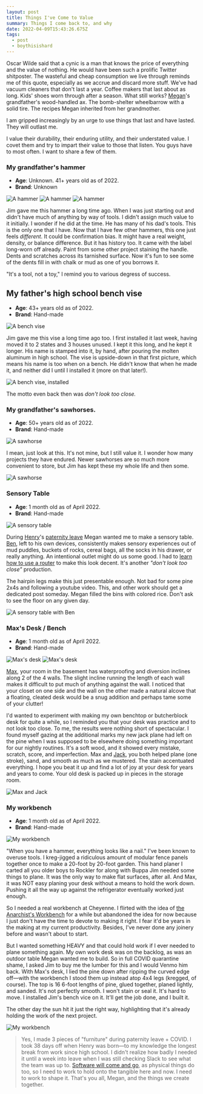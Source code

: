 ```yaml
---
layout: post
title: Things I've Come to Value
summary: Things I come back to, and why
date: 2022-04-09T15:43:26.675Z
tags:
  - post
  - boythisishard
---
```


Oscar Wilde said that a cynic is a man that knows the price of everything and the value of nothing. He would have been such a prolific Twitter shitposter. The wasteful and cheap consumption we live through reminds me of this quote, especially as we accrue and discard more stuff. We've had vacuum cleaners that don't last a year. Coffee makers that last about as long. Kids' shoes worn through after a season. What still works? [Megan](/walls/megan/ "‌")'s grandfather's wood-handled ax. The bomb-shelter wheelbarrow with a solid tire. The recipes Megan inherited from her grandmother.

I am gripped increasingly by an urge to use things that last and have lasted. They will outlast me.

I value their durability, their enduring utility, and their understated value. I covet them and try to impart their value to those that listen. You guys have to most often. I want to share a few of them.

### My grandfather's hammer

- **Age**: Unknown. 41+ years old as of 2022.
- **Brand**: Unknown

<picture>
<img
sizes="(max-width: 1200px) 100vw, 1200px"
srcset="
/img/rkO6qK39o3-400.jpeg 400w,
/img/rkO6qK39o3-800.jpeg 800w,
/img/rkO6qK39o3-1200.jpeg 1200w"
src="/img/rkO6qK39o3-400.jpeg"
loading="lazy"
alt="A hammer">
</picture>

<picture>
<img
sizes="(max-width: 1200px) 100vw, 1200px"
srcset="
/img/iX33WeKVCH-400.jpeg 400w,
/img/iX33WeKVCH-800.jpeg 800w,
/img/iX33WeKVCH-1200.jpeg 1200w"
src="/img/iX33WeKVCH-400.jpeg"
loading="lazy"
alt="A hammer">
</picture>

<picture>
<img
sizes="(max-width: 1200px) 100vw, 1200px"
srcset="
/img/9zI9WugzZx-400.jpeg 400w,
/img/9zI9WugzZx-800.jpeg 800w,
/img/9zI9WugzZx-1200.jpeg 1200w"
src="/img/9zI9WugzZx-400.jpeg"
loading="lazy"
alt="A hammer">
</picture>

Jim gave me this hammer a long time ago. When I was just starting out and didn't have much of anything by way of tools. I didn't assign much value to it initially. I wonder if he did at the time. He has many of his dad's tools. This is the only one that I have. Now that I have few other hammers, this one just feels _different_. It could be confirmation bias. It might have a real weight, density, or balance difference. But it has history too. It came with the label long-worn off already. Paint from some other project staining the handle. Dents and scratches across its tarnished surface. Now it's fun to see some of the dents fill in with chalk or mud as one of you borrows it.

"It's a tool, not a toy," I remind you to various degress of success.

## My father's high school bench vise

- **Age**: 43+ years old as of 2022.
- **Brand**: Hand-made

<picture>
<img
sizes="(max-width: 1200px) 100vw, 1200px"
srcset="
/img/6UDT-K8euS-400.jpeg 400w,
/img/6UDT-K8euS-800.jpeg 800w,
/img/6UDT-K8euS-1200.jpeg 1200w"
src="/img/6UDT-K8euS-400.jpeg"
loading="lazy"
alt="A bench vise">
</picture>

Jim gave me this vise a long time ago too. I first installed it last week, having moved it to 2 states and 3 houses unused. I kept it this long, and he kept it longer. His name is stamped into it, by hand, after pouring the molten aluminum in high school. The vise is upside-down in that first picture, which means his name is too when on a bench. He didn't know that when he made it, and neither did I until I installed it (more on that later!).

<picture>
<img
sizes="(max-width: 1200px) 100vw, 1200px"
srcset="
/img/b-2-nr4IER-400.jpeg 400w,
/img/b-2-nr4IER-800.jpeg 800w,
/img/b-2-nr4IER-1200.jpeg 1200w"
src="/img/b-2-nr4IER-400.jpeg"
loading="lazy"
alt="A bench vise, installed">
</picture>

The motto even back then was _don't look too close._

### My grandfather's sawhorses.

- **Age**: 50+ years old as of 2022.
- **Brand**: Hand-made

<picture>
<img
sizes="(max-width: 800px) 100vw, 800px"
srcset="
/img/nRVElnNf37-400.jpeg 400w,
/img/nRVElnNf37-800.jpeg 800w,
src="/img/nRVElnNf37-400.jpeg"
loading="lazy"
alt="A sawhorse">
</picture>

I mean, just look at this. It's not mine, but I still value it. I wonder how many projects they have endured. Newer sawhorses are so much more convenient to store, but Jim has kept these my whole life and then some.

<picture>
<img
sizes="(max-width: 1200px) 100vw, 400px"
srcset="
/img/MWgpFjO8Wh-400.jpeg 400w,
src="/img/MWgpFjO8Wh-400.jpeg"
loading="lazy"
alt="A sawhorse">
</picture>

### Sensory Table

- **Age**: 1 month old as of April 2022.
- **Brand**: Hand-made

<picture>
<img
sizes="(max-width: 1200px) 100vw, 1200px"
srcset="
/img/dLWpHnARgk-400.jpeg 400w,
/img/dLWpHnARgk-800.jpeg 800w,
/img/dLWpHnARgk-1200.jpeg 1200w"
src="/img/dLWpHnARgk-400.jpeg"
loading="lazy"
alt="A sensory table">
</picture>

During [Henry](/walls/henry/ "‌")'s [paternity leave](/four "‌") Megan wanted me to make a sensory table. [Ben](/walls/ben/ "‌"), left to his own devices, consistently makes sensory experiences out of mud puddles, buckets of rocks, cereal bags, all the socks in his drawer, or really anything. An intentional outlet might do us some good. I had to [learn how to use a router](https://twitter.com/bmuenzenmeyer/status/1498766972854624266 "‌") to make this look decent. It's another _"don't look too close"_ production.

The hairpin legs make this just presentable enough. Not bad for some pine 2x4s and following a youtube video. This, and other work should get a dedicated post someday. Megan filled the bins with colored rice. Don't ask to see the floor on any given day.

<picture>
<img
sizes="(max-width: 1200px) 100vw, 1200px"
srcset="
/img/0U7FdPoyIb-400.jpeg 400w,
/img/0U7FdPoyIb-800.jpeg 800w,
/img/0U7FdPoyIb-1200.jpeg 1200w"
src="/img/0U7FdPoyIb-400.jpeg"
loading="lazy"
alt="A sensory table with Ben">
</picture>

### Max's Desk / Bench

- **Age**: 1 month old as of April 2022.
- **Brand**: Hand-made

<picture>
<img
sizes="(max-width: 1200px) 100vw, 1200px"
srcset="
/img/LIMqkJ1UAp-400.jpeg 400w,
/img/LIMqkJ1UAp-800.jpeg 800w,
/img/LIMqkJ1UAp-1200.jpeg 1200w"
src="/img/LIMqkJ1UAp-400.jpeg"
loading="lazy"
alt="Max's desk">
</picture>

<picture>
<img
sizes="(max-width: 1200px) 100vw, 1200px"
srcset="
/img/N1vXlG_iUn-400.jpeg 400w,
/img/N1vXlG_iUn-800.jpeg 800w,
/img/N1vXlG_iUn-1200.jpeg 1200w"
src="/img/N1vXlG_iUn-400.jpeg"
loading="lazy"
alt="Max's desk">
</picture>

[Max](/walls/max/ "‌"), your room in the basement has waterproofing and diversion inclines along 2 of the 4 walls. The slight incline running the length of each wall makes it difficult to put much of anything against the wall. I noticed that your closet on one side and the wall on the other made a natural alcove that a floating, cleated desk would be a snug addition and perhaps tame some of your clutter!

I'd wanted to experiment with making my own benchtop or butcherblock desk for quite a while, so I reminded you that your desk was practice and to not look too close. To me, the results were nothing short of spectacular. I found myself gazing at the additional marks my new jack plane had left on the pine when I was supposed to be elsewhere doing something important for our nightly routines. It's a soft wood, and it showed every mistake, scratch, score, and imperfection. Max and [Jack](/walls/jack/ "‌"), you both helped plane (one stroke), sand, and smooth as much as we mustered. The stain accentuated everything. I hope you beat it up and find a lot of joy at your desk for years and years to come. Your old desk is packed up in pieces in the storage room.

<picture>
<img
sizes="(max-width: 1200px) 100vw, 1200px"
srcset="
/img/1mYv80bf57-400.jpeg 400w,
/img/1mYv80bf57-800.jpeg 800w,
/img/1mYv80bf57-1200.jpeg 1200w"
src="/img/1mYv80bf57-400.jpeg"
loading="lazy"
alt="Max and Jack">
</picture>

### My workbench

- **Age**: 1 month old as of April 2022.
- **Brand**: Hand-made

<picture>
<img
sizes="(max-width: 1200px) 100vw, 1200px"
srcset="
/img/Rjjt7OZqwN-400.jpeg 400w,
/img/Rjjt7OZqwN-800.jpeg 800w,
/img/Rjjt7OZqwN-1200.jpeg 1200w"
src="/img/Rjjt7OZqwN-400.jpeg"
loading="lazy"
alt="My workbench">
</picture>

"When you have a hammer, everything looks like a nail." I've been known to overuse tools. I kreg-jigged a ridiculous amount of modular fence panels together once to make a 20-foot by 20-foot garden. This hand planer I carted all you older boys to Rockler for along with Buppa Jim needed some things to plane. It was the only way to make flat surfaces, after all. And Max, it was NOT easy planing your desk without a means to hold the work down. Pushing it all the way up against the refrigerator eventually worked just enough.

So I needed a real workbench at Cheyenne. I flirted with the idea of [the Anarchist's Workbench](https://lostartpress.com/products/the-anarchists-workbench "‌") for a while but abandoned the idea for now because I just don't have the time to devote to making it right. I fear it'd be years in the making at my current productivity. Besides, I've never done any joinery before and wasn't about to start.

But I wanted something HEAVY and that could hold work if I ever needed to plane something again. My own work desk was on the backlog, as was an outdoor table Megan wanted me to build. So in full COVID quarantine shame, I asked Jim to buy me the lumber for this and I would Venmo him back. With Max's desk, I lied the pine down after ripping the curved edge off—with the workbench I stood them up instead atop 4x4 legs (kregged, of course). The top is 16 6-foot lengths of pine, glued together, planed lightly, and sanded. It's not perfectly smooth. I won't stain or seal it. It's hard to move. I installed Jim's bench vice on it. It'll get the job done, and I built it.

The other day the sun hit it just the right way, highlighting that it's already holding the work of the next project.

<picture>
<img
sizes="(max-width: 1200px) 100vw, 1200px"
srcset="
/img/HlbNsnfvyE-400.jpeg 400w,
/img/HlbNsnfvyE-800.jpeg 800w,
/img/HlbNsnfvyE-1200.jpeg 1200w"
src="/img/HlbNsnfvyE-400.jpeg"
loading="lazy"
alt="My workbench">
</picture>

> Yes, I made 3 pieces of "furniture" during paternity leave + COVID. I took 38 days off when Henry was born—to my knowledge the longest break from work since high school. I didn't realize how badly I needed it until a week into leave when I was still checking Slack to see what the team was up to. [Software will come and go](/the-right-tool "‌"), as physical things do too, so I need to work to hold onto the tangible here and now. I need to work to shape it. That's you all, Megan, and the things we create together.

‌
